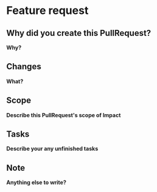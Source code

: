 # Feature request

## Why did you create this PullRequest?
**Why?**

## Changes
**What?**

## Scope 
**Describe this PullRequest's scope of Impact**

## Tasks
**Describe your any unfinished tasks**

## Note
**Anything else to write?**
